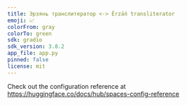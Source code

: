 ```yaml
---
title: Эрзянь транслитератор <-> Ěrzäń transliterator
emoji: 📈
colorFrom: gray
colorTo: green
sdk: gradio
sdk_version: 3.8.2
app_file: app.py
pinned: false
license: mit
---
```


Check out the configuration reference at https://huggingface.co/docs/hub/spaces-config-reference
